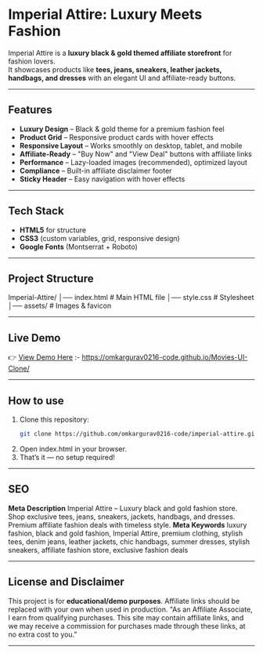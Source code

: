 # Imperial Attire: Luxury Meets Fashion

Imperial Attire is a **luxury black & gold themed affiliate storefront** for fashion lovers.  
It showcases products like **tees, jeans, sneakers, leather jackets, handbags, and dresses** with an elegant UI and affiliate-ready buttons.  

---

## Features
- **Luxury Design** – Black & gold theme for a premium fashion feel  
- **Product Grid** – Responsive product cards with hover effects  
- **Responsive Layout** – Works smoothly on desktop, tablet, and mobile  
- **Affiliate-Ready** – "Buy Now" and "View Deal" buttons with affiliate links  
- **Performance** – Lazy-loaded images (recommended), optimized layout  
- **Compliance** – Built-in affiliate disclaimer footer  
- **Sticky Header** – Easy navigation with hover effects  

---

## Tech Stack
- **HTML5** for structure  
- **CSS3** (custom variables, grid, responsive design)  
- **Google Fonts** (Montserrat + Roboto)  

---

## Project Structure
Imperial-Attire/
│── index.html # Main HTML file
│── style.css # Stylesheet
│── assets/ # Images & favicon

---

##  Live Demo
👉 [View Demo Here](https://omkargurav0216-code.github.io/Ia-af-site/) :- https://omkargurav0216-code.github.io/Movies-UI-Clone/

---

## How to use
1. Clone this repository:
   ```bash
   git clone https://github.com/omkargurav0216-code/imperial-attire.git
2. Open index.html in your browser.
3. That’s it — no setup required!

---

## SEO
**Meta Description**
Imperial Attire – Luxury black and gold fashion store. Shop exclusive tees, jeans, sneakers, jackets, handbags, and dresses. Premium affiliate fashion deals with timeless style.
**Meta Keywords**
luxury fashion, black and gold fashion, Imperial Attire, premium clothing, stylish tees, denim jeans, leather jackets, chic handbags, summer dresses, stylish sneakers, affiliate fashion store, exclusive fashion deals

---

## License and Disclaimer
This project is for **educational/demo purposes**.
Affiliate links should be replaced with your own when used in production.
"As an Affiliate Associate, I earn from qualifying purchases. This site may contain affiliate links, and we may receive a commission for purchases made through these links, at no extra cost to you."


---

